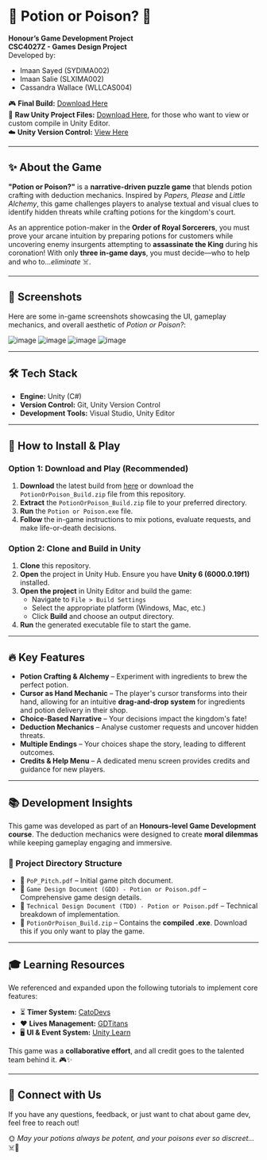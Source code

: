 # 🧪 Potion or Poison? 🔮

**Honour’s Game Development Project**  
**CSC4027Z - Games Design Project**  
Developed by: 
- Imaan Sayed (SYDIMA002)  
- Imaan Salie (SLXIMA002)  
- Cassandra Wallace (WLLCAS004)  

🎮 **Final Build:** [Download Here](https://drive.google.com/file/d/1DgnxPO516QYFZjbB3WLDto5Fvv3M0C-c/view?usp=sharing)  
📂 **Raw Unity Project Files:** [Download Here](https://drive.google.com/file/d/1e4Cq5ZpTG6FKoSErK3ci4fmNGXy-KagL/view?usp=sharing), for those who want to view or custom compile in Unity Editor.  
☁️ **Unity Version Control:** [View Here](https://cloud.unity.com/home/organizations/11270516504413/plastic-scm/organizations/unity_8DA4EE149224BDE6CEB9/repositories/GameDevProject)  

---

## ✨ About the Game  
**"Potion or Poison?"** is a **narrative-driven puzzle game** that blends potion crafting with deduction mechanics. Inspired by *Papers, Please* and *Little Alchemy*, this game challenges players to analyse textual and visual clues to identify hidden threats while crafting potions for the kingdom's court.  

As an apprentice potion-maker in the **Order of Royal Sorcerers**, you must prove your arcane intuition by preparing potions for customers while uncovering enemy insurgents attempting to **assassinate the King** during his coronation! With only **three in-game days**, you must decide—who to help and who to...*eliminate* ☠️.

---

## 🎨 Screenshots  
Here are some in-game screenshots showcasing the UI, gameplay mechanics, and overall aesthetic of *Potion or Poison?*:

![image](https://github.com/user-attachments/assets/9bfbac65-0453-4f22-9c13-b08237e0399d)
![image](https://github.com/user-attachments/assets/ed2d0922-a277-4ed1-9b4b-57f5b1bb7078)
![image](https://github.com/user-attachments/assets/3c0d0178-7037-442f-b372-bcbc30af6def)
![image](https://github.com/user-attachments/assets/a0136293-a3e1-4ae1-a69c-5baec80e4e36)

---

## 🛠️ Tech Stack  
- **Engine:** Unity (C#)  
- **Version Control:** Git, Unity Version Control  
- **Development Tools:** Visual Studio, Unity Editor  

---

## 🚀 How to Install & Play  
### Option 1: Download and Play (Recommended)  
1. **Download** the latest build from [here](https://drive.google.com/file/d/1DgnxPO516QYFZjbB3WLDto5Fvv3M0C-c/view?usp=sharing) or download the `PotionOrPoison_Build.zip` file from this repository.  
2. **Extract** the `PotionOrPoison_Build.zip` file to your preferred directory.  
3. **Run** the `Potion or Poison.exe` file.  
4. **Follow** the in-game instructions to mix potions, evaluate requests, and make life-or-death decisions.  

### Option 2: Clone and Build in Unity  
1. **Clone** this repository.  
2. **Open** the project in Unity Hub. Ensure you have **Unity 6 (6000.0.19f1)** installed.  
3. **Open the project** in Unity Editor and build the game:  
   - Navigate to `File > Build Settings`  
   - Select the appropriate platform (Windows, Mac, etc.)  
   - Click **Build** and choose an output directory.  
4. **Run** the generated executable file to start the game.  

---

## 🔥 Key Features  
- **Potion Crafting & Alchemy** – Experiment with ingredients to brew the perfect potion.  
- **Cursor as Hand Mechanic** – The player's cursor transforms into their hand, allowing for an intuitive **drag-and-drop system** for ingredients and potion delivery in their shop.  
- **Choice-Based Narrative** – Your decisions impact the kingdom's fate!  
- **Deduction Mechanics** – Analyse customer requests and uncover hidden threats.  
- **Multiple Endings** – Your choices shape the story, leading to different outcomes.  
- **Credits & Help Menu** – A dedicated menu screen provides credits and guidance for new players.  

---

## 📚 Development Insights  
This game was developed as part of an **Honours-level Game Development course**. The deduction mechanics were designed to create **moral dilemmas** while keeping gameplay engaging and immersive.

### 📂 Project Directory Structure  
- 📝 `PoP_Pitch.pdf` – Initial game pitch document.  
- 📝 `Game Design Document (GDD) - Potion or Poison.pdf` – Comprehensive game design details.  
- 📝 `Technical Design Document (TDD) - Potion or Poison.pdf` – Technical breakdown of implementation.  
- 📂 `PotionOrPoison_Build.zip` – Contains the **compiled .exe**. Download this if you only want to play the game.  

---

## 🎓 Learning Resources  
We referenced and expanded upon the following tutorials to implement core features:  
- ⏳ **Timer System:** [CatoDevs](https://www.youtube.com/watch?v=S12x7txHS1c&t=174s)  
- ❤️ **Lives Management:** [GDTitans](https://www.youtube.com/watch?v=C_NsmQD6LK8&t=466s)  
- 🖥️ **UI & Event System:** [Unity Learn](https://learn.unity.com/tutorial/working-with-the-event-system#)  

This game was a **collaborative effort**, and all credit goes to the talented team behind it. 🎮✨  

---

## 💬 Connect with Us  
If you have any questions, feedback, or just want to chat about game dev, feel free to reach out!  

🌞 *May your potions always be potent, and your poisons ever so discreet...* ☠️🧪
